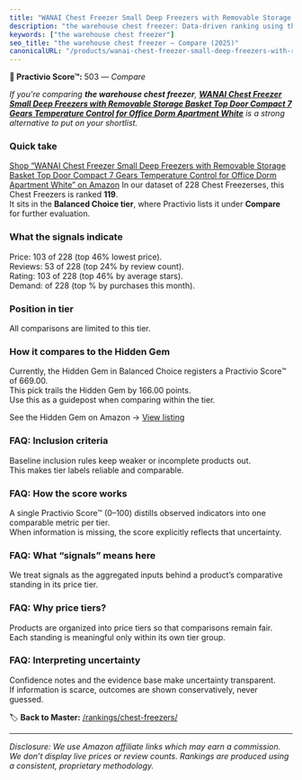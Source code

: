 ```yaml
---
title: "WANAI Chest Freezer Small Deep Freezers with Removable Storage Basket Top Door Compact 7 Gears Temperature Control for Office Dorm Apartment White"
description: "the warehouse chest freezer: Data-driven ranking using the Practivio Score™. Positioned by quality, value, demand, findability, momentum."
keywords: ["the warehouse chest freezer"]
seo_title: "the warehouse chest freezer — Compare (2025)"
canonicalURL: "/products/wanai-chest-freezer-small-deep-freezers-with-removable-storage-basket-top-door-compact-7-gears-temperature-control-for-office-dorm-apartment-white-B0BRN1Z2FT/"
---
```


**🛒 Practivio Score™:** 503 — _Compare_


*If you're comparing **the warehouse chest freezer**, **[WANAI Chest Freezer Small Deep Freezers with Removable Storage Basket Top Door Compact 7 Gears Temperature Control for Office Dorm Apartment White](https://www.amazon.com/dp/B0BRN1Z2FT?tag=practivio-20)** is a strong alternative to put on your shortlist.*
### Quick take
[Shop “WANAI Chest Freezer Small Deep Freezers with Removable Storage Basket Top Door Compact 7 Gears Temperature Control for Office Dorm Apartment White” on Amazon](https://www.amazon.com/dp/B0BRN1Z2FT?tag=practivio-20)
In our dataset of 228 Chest Freezerses, this Chest Freezers is ranked **119**.  
It sits in the **Balanced Choice tier**, where Practivio lists it under **Compare** for further evaluation.

### What the signals indicate
Price: 103 of 228 (top 46% lowest price).  
Reviews: 53 of 228 (top 24% by review count).  
Rating: 103 of 228 (top 46% by average stars).  
Demand:  of 228 (top % by purchases this month).

### Position in tier
All comparisons are limited to this tier.

### How it compares to the Hidden Gem
Currently, the Hidden Gem in Balanced Choice registers a Practivio Score™ of 669.00.  
This pick trails the Hidden Gem by 166.00 points.  
Use this as a guidepost when comparing within the tier.  

See the Hidden Gem on Amazon → [View listing](https://www.amazon.com/dp/B00L7QVSXE?tag=practivio-20)

### FAQ: Inclusion criteria
Baseline inclusion rules keep weaker or incomplete products out.  
This makes tier labels reliable and comparable.

### FAQ: How the score works
A single Practivio Score™ (0–100) distills observed indicators into one comparable metric per tier.  
When information is missing, the score explicitly reflects that uncertainty.

### FAQ: What “signals” means here
We treat signals as the aggregated inputs behind a product’s comparative standing in its price tier.

### FAQ: Why price tiers?
Products are organized into price tiers so that comparisons remain fair.  
Each standing is meaningful only within its own tier group.

### FAQ: Interpreting uncertainty
Confidence notes and the evidence base make uncertainty transparent.  
If information is scarce, outcomes are shown conservatively, never guessed.

<!-- Missing template for Compare/CompareWithinPriceClass -->


🏷️ **Back to Master:** [/rankings/chest-freezers/](/rankings/chest-freezers/)

---
_Disclosure: We use Amazon affiliate links which may earn a commission. We don’t display live prices or review counts. Rankings are produced using a consistent, proprietary methodology._
